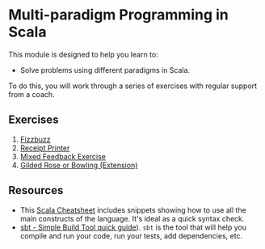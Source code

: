 # Multi-paradigm Programming in Scala

This module is designed to help you learn to:

* Solve problems using different paradigms in Scala.

To do this, you will work through a series of exercises with regular support
from a coach.

## Exercises

1. [Fizzbuzz](./01_fizzbuzz.md)
2. [Receipt Printer](./02_receipt_printer.md)
3. [Mixed Feedback Exercise](./03_mixed_feedback/README.md)
4. [Gilded Rose or Bowling (Extension)](./04_gilded_rose.md)

## Resources

* This [Scala Cheatsheet](https://docs.scala-lang.org/cheatsheets/index.html) includes snippets showing how to use all the main constructs of the language. It's ideal as a quick syntax check.
* [sbt - Simple Build Tool quick guide](https://www.scala-sbt.org/1.x/docs/sbt-by-example.html)). `sbt` is the tool that will help you compile and run your code, run your tests, add dependencies, etc. 
